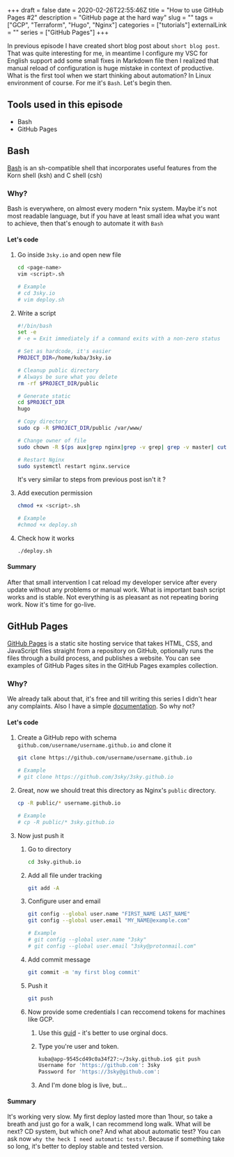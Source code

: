 +++
draft = false
date = 2020-02-26T22:55:46Z
title = "How to use GitHub Pages #2"
description = "GitHub page at the hard way"
slug = ""
tags = ["GCP", "Terraform", "Hugo", "Nginx"]
categories = ["tutorials"]
externalLink = ""
series = ["GitHub Pages"]
+++

In previous episode I have created short blog post about `short blog post`. That was quite interesting for me, in meantime I configure my VSC for English support add some small fixes in Markdown file then I realized that manual reload of configuration is huge mistake in context of productive. What is the first tool when we start thinking about automation? In Linux environment of course. For me it's `Bash`. Let's begin then.

## Tools used in this episode

- Bash
- GitHub Pages

## Bash

[Bash][1] is an sh-compatible shell that incorporates useful features from the Korn shell (ksh) and C shell (csh)

### Why?

Bash is everywhere, on almost every modern *nix system. Maybe it's not most readable language, but if you have at least small idea what you want to achieve, then that's enough to automate it with `Bash`

#### Let's code

1. Go inside `3sky.io` and open new file

    ```bash
    cd <page-name>
    vim <script>.sh

    # Example
    # cd 3sky.io
    # vim deploy.sh
    ```

1. Write a script

    ```bash
    #!/bin/bash
    set -e
    # -e = Exit immediately if a command exits with a non-zero status

    # Set as hardcode, it's easier
    PROJECT_DIR=/home/kuba/3sky.io

    # Cleanup public directory
    # Always be sure what you delete
    rm -rf $PROJECT_DIR/public

    # Generate static
    cd $PROJECT_DIR
    hugo

    # Copy directory
    sudo cp -R $PROJECT_DIR/public /var/www/

    # Change owner of file
    sudo chown -R $(ps aux|grep nginx|grep -v grep| grep -v master| cut -d" " -f1). /varwww/public/

    # Restart Nginx
    sudo systemctl restart nginx.service
    ```

    It's very similar to steps from previous post isn't it ? 

1. Add execution permission

    ```bash
    chmod +x <script>.sh

    # Example
    #chmod +x deploy.sh
    ```

1. Check how it works

    ```bash
    ./deploy.sh
    ```

#### Summary

After that small intervention I cat reload my developer service after every update without any problems or manual work. What is important bash script works and is stable. Not everything is as pleasant as not repeating boring work. Now it's time for go-live.

## GitHub Pages

[GitHub Pages][2] is a static site hosting service that takes HTML, CSS, and JavaScript files straight from a repository on GitHub, optionally runs the files through a build process, and publishes a website. You can see examples of GitHub Pages sites in the GitHub Pages examples collection.

### Why?

We already talk about that, it's free and till writing this series I didn't hear any complaints. Also I have a simple [documentation][3]. So why not? 

#### Let's code

1. Create a GitHub repo with schema `github.com/username/username.github.io` and clone it

    ```bash
    git clone https://github.com/username/username.github.io

    # Example
    # git clone https://github.com/3sky/3sky.github.io
    ```

1. Great, now we should treat this directory as Nginx's  `public` directory.

    ```bash
    cp -R public/* username.github.io

    # Example
    # cp -R public/* 3sky.github.io
    ```

1. Now just push it

    1. Go to directory

        ```bash
        cd 3sky.github.io
        ```

    1. Add all file under tracking

        ```bash
        git add -A
        ```

    1. Configure user and email

        ```bash
        git config --global user.name "FIRST_NAME LAST_NAME"
        git config --global user.email "MY_NAME@example.com"

        # Example
        # git config --global user.name "3sky"
        # git config --global user.email "3sky@protonmail.com"
        ```

    1. Add commit message

        ```bash
        git commit -m 'my first blog commit'
        ```

    1. Push it

        ```bash
        git push
        ```

    1. Now provide some credentials I can reccomend tokens for machines like GCP.
        1. Use this [guid][4] - it's better to use orginal docs.
        1. Type you're user and token.

            ```bash
            kuba@app-9545cd49c0a34f27:~/3sky.github.io$ git push
            Username for 'https://github.com': 3sky
            Password for 'https://3sky@github.com':
            ```

        1. And I'm done blog is live, but...

#### Summary

It's working very slow. My first deploy lasted more than 1hour, so take a breath and just go for a walk, I can recommend long walk. What will be next? CD system, but which one? And what about automatic test? You can ask now `why the heck I need automatic tests?`. Because if something take so long, it's better to deploy stable and tested version.  

[1]: https://www.gnu.org/software/bash/
[2]: https://help.github.com/en/github/working-with-github-pages/about-github-pages
[3]: https://pages.github.com/
[4]: https://help.github.com/en/github/authenticating-to-github/creating-a-personal-access-token-for-the-command-line
